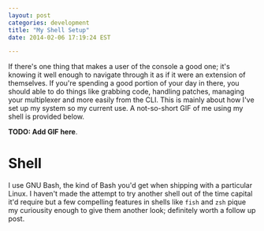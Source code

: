 ```yaml
---
layout: post
categories: development
title: "My Shell Setup"
date: 2014-02-06 17:19:24 EST

---
```


If there's one thing that makes a user of the console a good one; it's knowing
it well enough to navigate through it as if it were an extension of
themselves. If you're spending a good portion of your day in there, you should
able to do things like grabbing code, handling patches, managing your
multiplexer and more easily from the CLI. This is mainly about how I've set up
my system so my current use. A not-so-short GIF of me using my shell is
provided below.

**TODO: Add GIF here**.

# Shell
I use GNU Bash, the kind of Bash you'd get when shipping with a particular
Linux. I haven't made the attempt to try another shell out of the time capital
it'd require but a few compelling features in shells like `fish` and `zsh`
pique my curiousity enough to give them another look; definitely worth a
follow up post.
